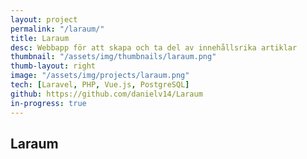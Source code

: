 ```yaml
---
layout: project
permalink: "/laraum/"
title: Laraum
desc: Webbapp för att skapa och ta del av innehållsrika artiklar
thumbnail: "/assets/img/thumbnails/laraum.png"
thumb-layout: right
image: "/assets/img/projects/laraum.png"
tech: [Laravel, PHP, Vue.js, PostgreSQL]
github: https://github.com/danielv14/Laraum
in-progress: true
---
```

## Laraum
